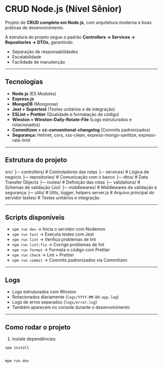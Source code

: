 # CRUD Node.js (Nível Sênior)

Projeto de **CRUD completo em Node.js**, com arquitetura moderna e boas práticas de desenvolvimento.

A estrutura do projeto segue o padrão **Controllers → Services → Repositories → DTOs**, garantindo:

- Separação de responsabilidades
- Escalabilidade
- Facilidade de manutenção

---

## Tecnologias

- **Node.js** (ES Modules)
- **Express.js**
- **MongoDB** (Mongoose)
- **Jest + Supertest** (Testes unitários e de integração)
- **ESLint + Prettier** (Qualidade e formatação de código)
- **Winston + Winston-Daily-Rotate-File** (Logs estruturados e rotacionados)
- **Commitizen + cz-conventional-changelog** (Commits padronizados)
- **Segurança:** Helmet, cors, xss-clean, express-mongo-sanitize, express-rate-limit

---

## Estrutura do projeto

src/
├─ controllers/ # Controladores das rotas
├─ services/ # Lógica de negócio
├─ repositories/ # Comunicação com o banco
├─ dtos/ # Data Transfer Objects
├─ routes/ # Definição das rotas
├─ validations/ # Schemas de validação (Joi)
├─ middlewares/ # Middlewares de validação e segurança
├─ utils/ # Utils, logger, helpers
server.js # Arquivo principal do servidor
testes/ # Testes unitários e integração

---

## Scripts disponíveis

- `npm run dev` → Inicia o servidor com Nodemon
- `npm run test` → Executa testes com Jest
- `npm run lint` → Verifica problemas de lint
- `npm run lint:fix` → Corrige problemas de lint
- `npm run format` → Formata o código com Prettier
- `npm run check` → Lint + Prettier
- `npm run commit` → Commits padronizados via Commitizen

---

## Logs

- Logs estruturados com Winston
- Rotacionados diariamente (`logs/YYYY-MM-DD-app.log`)
- Logs de erros separados (`logs/error.log`)
- Também aparecem no console durante o desenvolvimento

---

## Como rodar o projeto

1. Instale dependências:

```bash
npm install


mpm run dev
```
